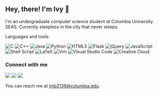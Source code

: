 ## Hey, there! I'm Ivy :herb: 

I'm an undergraduate computer science student at Columbia University SEAS. Currently sleepless in the city that never sleeps.

Languages and tools:

![C](https://img.shields.io/badge/c-%2300599C.svg?style=for-the-badge&logo=c&logoColor=white)
![C++](https://img.shields.io/badge/c++-%2300599C.svg?style=for-the-badge&logo=c%2B%2B&logoColor=white)
![Java](https://img.shields.io/badge/java-%23ED8B00.svg?style=for-the-badge&logo=java&logoColor=white)
![Python](https://img.shields.io/badge/Python-FFD43B?style=for-the-badge&logo=python&logoColor=blue)
![HTML5](https://img.shields.io/badge/html5-%23E34F26.svg?style=for-the-badge&logo=html5&logoColor=white)
![Flask](https://img.shields.io/badge/Flask-424242?style=for-the-badge&logo=flask&logoColor=white)
![jQuery](https://img.shields.io/badge/jquery-%230769AD.svg?style=for-the-badge&logo=jquery&logoColor=white)
![JavaScript](https://img.shields.io/badge/javascript-%23323330.svg?style=for-the-badge&logo=javascript&logoColor=%23F7DF1E)
![Shell Script](https://img.shields.io/badge/shell_script-%23121011.svg?style=for-the-badge&logo=gnu-bash&logoColor=white)
![LaTeX](https://img.shields.io/badge/latex-%23008080.svg?style=for-the-badge&logo=latex&logoColor=white)
![Vim](https://img.shields.io/badge/VIM-%2311AB00.svg?style=for-the-badge&logo=vim&logoColor=white)
![Visual Studio Code](https://img.shields.io/badge/Visual%20Studio%20Code-0078d7.svg?style=for-the-badge&logo=visual-studio-code&logoColor=white) 
![Creative Cloud](https://img.shields.io/badge/Adobe%20Creative%20Cloud-DA1F26?style=for-the-badge&logo=Adobe%20Creative%20Cloud&logoColor=white)

### Connect with me

<a href="https://ivybasseches.myportfolio.com"><img src="https://img.shields.io/badge/website-424242?style=for-the-badge&logo=About.me&logoColor=white"></a> <a href="https://www.linkedin.com/in/ivy-basseches-b957ba19b"><img src="https://img.shields.io/badge/LinkedIn-0077B5?style=for-the-badge&logo=linkedin&logoColor=white"></a> <a href="https://www.behance.net/ibasseches"><img src="https://img.shields.io/badge/Behance-0054F7?style=for-the-badge&logo=behance&logoColor=white"></a>

You can reach me at imb2139@columbia.edu.
